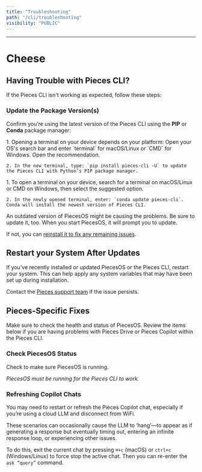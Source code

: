 ```yaml
---
title: "Troubleshooting"
path: "/cli/troubleshooting"
visibility: "PUBLIC"
---
```

***

# Cheese

## Having Trouble with Pieces CLI?

If the Pieces CLI isn't working as expected, follow these steps:

### Update the Package Version(s)

Confirm you’re using the latest version of the Pieces CLI using the **PIP** or **Conda** package manager:

<Tabs>
  <TabItem title="PIP">
    1. Opening a terminal on your device depends on your platform: Open your OS's search bar and enter `terminal` for macOS/Linux or `CMD` for Windows. Open the recommendation.

    2. In the new terminal, type: `pip install pieces-cli -U` to update the Pieces CLI with Python’s PIP package manager.
  </TabItem>

  <TabItem title="Conda">
    1. To open a terminal on your device, search for a terminal on macOS/Linux or CMD on Windows, then select the suggested option.

    2. In the newly opened terminal, enter: `conda update pieces-cli`. Conda will install the newest version of Pieces CLI.
  </TabItem>
</Tabs>

An outdated version of PiecesOS might be causing the problems. Be sure to update it, too. When you start PiecesOS, it will prompt you to update.

If not, you can [reinstall it to fix any remaining issues](https://docs.pieces.app/products/core-dependencies/pieces-os/manual-installation#manual-download--installation).

## Restart your System After Updates

If you've recently installed or updated PiecesOS or the Pieces CLI, restart your system. This can help apply any system variables that may have been set up during installation.

Contact the [Pieces support team](https://getpieces.typeform.com/to/mCjBSIjF#docs-vscode) if the issue persists.

## Pieces-Specific Fixes

Make sure to check the health and status of PiecesOS. Review the items below if you are having problems with Pieces Drive or Pieces Copilot within the Pieces CLI.

### Check PiecesOS Status

Check to make sure PiecesOS is running.

<pos-check />

*PiecesOS must be running for the Pieces CLI to work.*

### Refreshing Copilot Chats

You may need to restart or refresh the Pieces Copilot chat, especially if you’re using a cloud LLM and disconnect from WiFi.

These scenarios can occasionally cause the LLM to ‘hang’—to appear as if generating a response but eventually timing out, entering an infinite response loop, or experiencing other issues.

To do this, exit the current chat by pressing `⌘+c` (macOS) or `ctrl+c` (Windows/Linux) to force stop the active chat. Then you can re-enter the `ask “query”` command.
